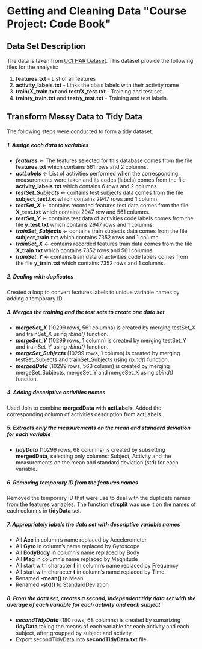 Getting and Cleaning Data **"Course Project: Code Book"**
========================================

## Data Set Description
The data is taken from [UCI HAR Dataset](https://d396qusza40orc.cloudfront.net/getdata%2Fprojectfiles%2FUCI%20HAR%20Dataset.zip). This dataset provide the following files for the analysis:

1. **features.txt** - List of all features
2. **activity_labels.txt** - Links the class labels with their activity name
3. **train/X_train.txt** and **test/X_test.txt** - Training and test set.
4. **train/y_train.txt** and **test/y_test.txt** - Training and test labels.

## Transform Messy Data to Tidy Data

The following steps were conducted to form a tidy dataset:  

##### 1. Assign each data to variables

+ _**features**_ <- The features selected for this database comes from the file **features.txt** which contains 561 rows and 2 columns.
+ _**actLabels**_ <- List of activities performed when the corresponding measurements were taken and its codes (labels) comes from the file **activity_labels.txt** which contains 6 rows and 2 columns.
+ _**testSet_Subjects**_ <- contains test subjects data comes from the file **subject_test.txt** which contains 2947 rows and 1 column.
+ _**testSet_X**_ <- contains recorded features test data comes from the file **X_test.txt** which contains 2947 row and 561 columns.
+ _**testSet_Y**_ <- contains test data of activities code labels comes from the file **y_test.txt** which contains 2947 rows and 1 columns.
+ _**trainSet_Subjects**_ <- contains train subjects data comes from the file **subject_train.txt** which contains 7352 rows and 1 column.
+ _**trainSet_X**_ <- contains recorded features train data comes from the file **X_train.txt** which contains 7352 rows and 561 columns.
+ _**trainSet_Y**_ <- contains train data of activities code labels comes from the file **y_train.txt** which contains 7352 rows and 1 columns.

##### 2. Dealing with duplicates

Created a loop to convert features labels to unique variable names by adding a temporary ID.

##### 3. Merges the training and the test sets to create one data set

+ _**mergeSet_X**_ (10299 rows, 561 columns) is created by merging testSet_X and trainSet_X using _rbind()_ function.
+ _**mergeSet_Y**_ (10299 rows, 1 column) is created by merging testSet_Y and trainSet_Y using _rbind()_ function.
+ _**mergeSet_Subjects**_ (10299 rows, 1 column) is created by merging testSet_Subjects and trainSet_Subjects using _rbind()_ function.
+ _**mergedData**_ (10299 rows, 563 column) is created by merging mergeSet_Subjects, mergeSet_Y and mergeSet_X using _cbind()_ function.

##### 4. Adding descriptive activities names

Used Join to combine **mergedData** with **actLabels**. Added the corresponding column of activities description from actLabels. 

##### 5. Extracts only the measurements on the mean and standard deviation for each variable

+ _**tidyData**_ (10299 rows, 68 columns) is created by subsetting **mergedData**, selecting only columns: Subject, Activity and the measurements on the mean and standard deviation (std) for each variable.

##### 6. Removing temporary ID from the features names

Removed the temporary ID that were use to deal with the duplicate names from the features variables. The function **strsplit** was use it on the names of each columns in **tidyData** set.

##### 7. Appropriately labels the data set with descriptive variable names

+ All **Acc** in column’s name replaced by Accelerometer
+ All **Gyro** in column’s name replaced by Gyroscope
+ All **BodyBody** in column’s name replaced by Body
+ All **Mag** in column’s name replaced by Magnitude
+ All start with character **f** in column’s name replaced by Frequency
+ All start with character **t** in column’s name replaced by Time
+ Renamed **-mean()** to Mean
+ Renamed **-std()** to StandardDeviation

##### 8. From the data set, creates a second, independent tidy data set with the average of each variable for each activity and each subject
+ _**secondTidyData**_ (180 rows, 68 columns) is created by sumarizing **tidyData** taking the means of each variable for each activity and each subject, after groupped by subject and activity.
+ Export secondTidyData into **secondTidyData.txt** file.